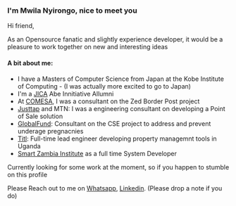 ### I'm Mwila Nyirongo, nice to meet you 

Hi friend, 

As an Opensource fanatic and slightly experience developer, it would be a pleasure to work together on new and interesting ideas

#### A bit about me:

- I have a Masters of Computer Science from Japan at the Kobe Institute of Computing - (I was actually more excited to go to Japan)
- I'm a [JICA](https://www.jica.go.jp/english/) Abe Innitiative Allumni
- At [COMESA](https://www.comesa.int/), I was a consultant on the Zed Border Post project
- [Justtap](https://justtap.us) and MTN: I was a engineering consultant on developing a Point of Sale solution
- [GlobalFund](https://www.theglobalfund.org/en/): Consultant on the CSE project to address and prevent underage pregnacnies
- [Titl](https://www.titl.app/): Full-time lead engineer developing property managemnt tools in Uganda
- [Smart Zambia Institute](https://www.szi.gov.zm/) as a full time System Developer

Currently looking for some work at the moment, so if you happen to stumble on this profile

Please Reach out to me on [Whatsapp](https://wa.me/+260771589259), [Linkedin](https://linkedin.com/in/mwilv). (Please drop a note if you do)

